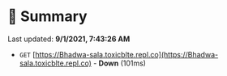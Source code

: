 # 📖 Summary
Last updated: **9/1/2021, 7:43:26 AM**

- `GET` [https://Bhadwa-sala.toxicblte.repl.co](https://Bhadwa-sala.toxicblte.repl.co) - **Down** (101ms)
